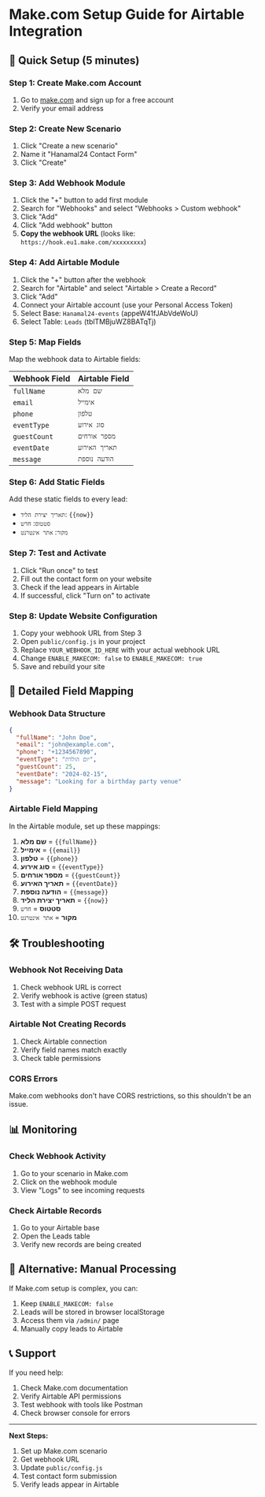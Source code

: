 # Make.com Setup Guide for Airtable Integration

## 🚀 Quick Setup (5 minutes)

### Step 1: Create Make.com Account
1. Go to [make.com](https://make.com) and sign up for a free account
2. Verify your email address

### Step 2: Create New Scenario
1. Click "Create a new scenario"
2. Name it "Hanamal24 Contact Form"
3. Click "Create"

### Step 3: Add Webhook Module
1. Click the "+" button to add first module
2. Search for "Webhooks" and select "Webhooks > Custom webhook"
3. Click "Add"
4. Click "Add webhook" button
5. **Copy the webhook URL** (looks like: `https://hook.eu1.make.com/xxxxxxxxx`)

### Step 4: Add Airtable Module
1. Click the "+" button after the webhook
2. Search for "Airtable" and select "Airtable > Create a Record"
3. Click "Add"
4. Connect your Airtable account (use your Personal Access Token)
5. Select Base: `Hanamal24-events` (appeW41fJAbVdeWoU)
6. Select Table: `Leads` (tblTMBjuWZ8BATqTj)

### Step 5: Map Fields
Map the webhook data to Airtable fields:

| Webhook Field | Airtable Field |
|---------------|----------------|
| `fullName` | `שם מלא` |
| `email` | `אימייל` |
| `phone` | `טלפון` |
| `eventType` | `סוג אירוע` |
| `guestCount` | `מספר אורחים` |
| `eventDate` | `תאריך האירוע` |
| `message` | `הודעה נוספת` |

### Step 6: Add Static Fields
Add these static fields to every lead:
- `תאריך יצירת הליד`: `{{now}}`
- `סטטוס`: `חדש`
- `מקור`: `אתר אינטרנט`

### Step 7: Test and Activate
1. Click "Run once" to test
2. Fill out the contact form on your website
3. Check if the lead appears in Airtable
4. If successful, click "Turn on" to activate

### Step 8: Update Website Configuration
1. Copy your webhook URL from Step 3
2. Open `public/config.js` in your project
3. Replace `YOUR_WEBHOOK_ID_HERE` with your actual webhook URL
4. Change `ENABLE_MAKECOM: false` to `ENABLE_MAKECOM: true`
5. Save and rebuild your site

## 🔧 Detailed Field Mapping

### Webhook Data Structure
```json
{
  "fullName": "John Doe",
  "email": "john@example.com",
  "phone": "+1234567890",
  "eventType": "יום הולדת",
  "guestCount": 25,
  "eventDate": "2024-02-15",
  "message": "Looking for a birthday party venue"
}
```

### Airtable Field Mapping
In the Airtable module, set up these mappings:

1. **שם מלא** = `{{fullName}}`
2. **אימייל** = `{{email}}`
3. **טלפון** = `{{phone}}`
4. **סוג אירוע** = `{{eventType}}`
5. **מספר אורחים** = `{{guestCount}}`
6. **תאריך האירוע** = `{{eventDate}}`
7. **הודעה נוספת** = `{{message}}`
8. **תאריך יצירת הליד** = `{{now}}`
9. **סטטוס** = `חדש`
10. **מקור** = `אתר אינטרנט`

## 🛠️ Troubleshooting

### Webhook Not Receiving Data
1. Check webhook URL is correct
2. Verify webhook is active (green status)
3. Test with a simple POST request

### Airtable Not Creating Records
1. Check Airtable connection
2. Verify field names match exactly
3. Check table permissions

### CORS Errors
Make.com webhooks don't have CORS restrictions, so this shouldn't be an issue.

## 📊 Monitoring

### Check Webhook Activity
1. Go to your scenario in Make.com
2. Click on the webhook module
3. View "Logs" to see incoming requests

### Check Airtable Records
1. Go to your Airtable base
2. Open the Leads table
3. Verify new records are being created

## 🔄 Alternative: Manual Processing

If Make.com setup is complex, you can:
1. Keep `ENABLE_MAKECOM: false`
2. Leads will be stored in browser localStorage
3. Access them via `/admin/` page
4. Manually copy leads to Airtable

## 📞 Support

If you need help:
1. Check Make.com documentation
2. Verify Airtable API permissions
3. Test webhook with tools like Postman
4. Check browser console for errors

---

**Next Steps:**
1. Set up Make.com scenario
2. Get webhook URL
3. Update `public/config.js`
4. Test contact form submission
5. Verify leads appear in Airtable
